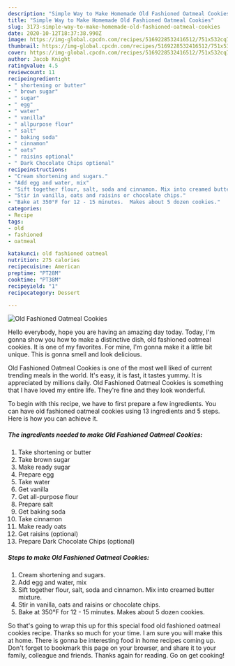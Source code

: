 ```yaml
---
description: "Simple Way to Make Homemade Old Fashioned Oatmeal Cookies"
title: "Simple Way to Make Homemade Old Fashioned Oatmeal Cookies"
slug: 3173-simple-way-to-make-homemade-old-fashioned-oatmeal-cookies
date: 2020-10-12T18:37:38.990Z
image: https://img-global.cpcdn.com/recipes/5169228532416512/751x532cq70/old-fashioned-oatmeal-cookies-recipe-main-photo.jpg
thumbnail: https://img-global.cpcdn.com/recipes/5169228532416512/751x532cq70/old-fashioned-oatmeal-cookies-recipe-main-photo.jpg
cover: https://img-global.cpcdn.com/recipes/5169228532416512/751x532cq70/old-fashioned-oatmeal-cookies-recipe-main-photo.jpg
author: Jacob Knight
ratingvalue: 4.5
reviewcount: 11
recipeingredient:
- " shortening or butter"
- " brown sugar"
- " sugar"
- " egg"
- " water"
- " vanilla"
- " allpurpose flour"
- " salt"
- " baking soda"
- " cinnamon"
- " oats"
- " raisins optional"
- " Dark Chocolate Chips optional"
recipeinstructions:
- "Cream shortening and sugars."
- "Add egg and water, mix"
- "Sift together flour, salt, soda and cinnamon. Mix into creamed butter mixture."
- "Stir in vanilla, oats and raisins or chocolate chips."
- "Bake at 350°F for 12 - 15 minutes.  Makes about 5 dozen cookies."
categories:
- Recipe
tags:
- old
- fashioned
- oatmeal

katakunci: old fashioned oatmeal 
nutrition: 275 calories
recipecuisine: American
preptime: "PT28M"
cooktime: "PT38M"
recipeyield: "1"
recipecategory: Dessert

---
```



![Old Fashioned Oatmeal Cookies](https://img-global.cpcdn.com/recipes/5169228532416512/751x532cq70/old-fashioned-oatmeal-cookies-recipe-main-photo.jpg)

Hello everybody, hope you are having an amazing day today. Today, I'm gonna show you how to make a distinctive dish, old fashioned oatmeal cookies. It is one of my favorites. For mine, I'm gonna make it a little bit unique. This is gonna smell and look delicious.



Old Fashioned Oatmeal Cookies is one of the most well liked of current trending meals in the world. It's easy, it is fast, it tastes yummy. It is appreciated by millions daily. Old Fashioned Oatmeal Cookies is something that I have loved my entire life. They're fine and they look wonderful.


To begin with this recipe, we have to first prepare a few ingredients. You can have old fashioned oatmeal cookies using 13 ingredients and 5 steps. Here is how you can achieve it.

<!--inarticleads1-->

##### The ingredients needed to make Old Fashioned Oatmeal Cookies:

1. Take  shortening or butter
1. Take  brown sugar
1. Make ready  sugar
1. Prepare  egg
1. Take  water
1. Get  vanilla
1. Get  all-purpose flour
1. Prepare  salt
1. Get  baking soda
1. Take  cinnamon
1. Make ready  oats
1. Get  raisins (optional)
1. Prepare  Dark Chocolate Chips (optional)




<!--inarticleads2-->

##### Steps to make Old Fashioned Oatmeal Cookies:

1. Cream shortening and sugars.
1. Add egg and water, mix
1. Sift together flour, salt, soda and cinnamon. Mix into creamed butter mixture.
1. Stir in vanilla, oats and raisins or chocolate chips.
1. Bake at 350°F for 12 - 15 minutes.  Makes about 5 dozen cookies.




So that's going to wrap this up for this special food old fashioned oatmeal cookies recipe. Thanks so much for your time. I am sure you will make this at home. There is gonna be interesting food in home recipes coming up. Don't forget to bookmark this page on your browser, and share it to your family, colleague and friends. Thanks again for reading. Go on get cooking!
